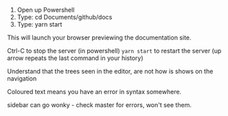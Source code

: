 1. Open up Powershell
2. Type: cd Documents/github/docs
3. Type: yarn start

This will  launch your browser previewing the documentation site.

Ctrl-C to stop the server (in powershell)
`yarn start` to restart the server (up arrow repeats the last command in your history)

Understand that the trees seen in the editor, are not how is shows on the navigation

Coloured text means you have an error in syntax somewhere. 

sidebar can go wonky - check master for errors, won't see them.
